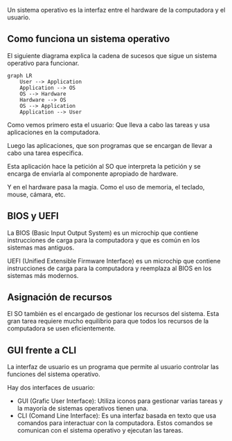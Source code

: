 Un sistema operativo es la interfaz entre el hardware de la computadora y el usuario. 

## Como funciona un sistema operativo

El siguiente diagrama explica la cadena de sucesos que sigue un sistema operativo para funcionar. 

```mermaid
graph LR
    User --> Application
    Application --> OS
    OS --> Hardware
    Hardware --> OS
    OS --> Application
    Application --> User
```

Como vemos primero esta el usuario: Que lleva a cabo las tareas y usa aplicaciones en la computadora. 

Luego las aplicaciones, que son programas que se encargan de llevar a cabo una tarea especifica. 

Esta aplicación hace la petición al SO que interpreta la petición y se encarga de enviarla al componente apropiado de hardware. 

Y en el hardware pasa la magia. Como el uso de memoria, el teclado, mouse, cámara, etc. 

## BIOS y UEFI

La BIOS (Basic Input Output System) es un microchip que contiene instrucciones de carga para la computadora y que es común en los sistemas mas antiguos. 

UEFI (Unified Extensible Firmware Interface) es un microchip que contiene instrucciones de carga para la computadora y reemplaza al BIOS en los sistemas más modernos. 

## Asignación de recursos 

El SO también es el encargado de gestionar los recursos del sistema. Esta gran tarea requiere mucho equilibrio para que todos los recursos de la computadora se usen eficientemente. 

## GUI frente a  CLI

La interfaz de usuario es un programa que permite al usuario controlar las funciones del sistema operativo. 

Hay dos interfaces de usuario:
- GUI (Grafic User Interface): Utiliza iconos para gestionar varias tareas y la mayoría de sistemas operativos tienen una. 
- CLI (Comand Line Interface): Es una interfaz basada en texto que usa comandos para interactuar con la computadora. Estos comandos se comunican con el sistema operativo y ejecutan las tareas. 
